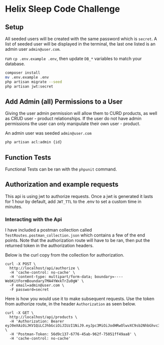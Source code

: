 # Helix Sleep Code Challenge
## Setup
All seeded users will be created with the same password which is `secret`. A list of seeded user will be displayed in the terminal, 
the last one listed is an admin user `admin@user.com`.

run `cp .env.example .env`, then update `DB_*` variables to match your database.

```bash
composer install
mv .env.example .env
php artisan migrate --seed
php artisan jwt:secret
```

## Add Admin (all) Permissions to a User
Giving the user admin permission will allow them to CURD products, as well as CRUD user - product relationships.
If the user do not have admin permissions the user can only manipulate their own user - product.

An admin user was seeded `admin@user.com`

```bash
php artisan acl:admin {id}
``` 

## Function Tests
 Functional Tests can be ran with the `phpunit` command.
 
## Authorization and example requests
This api is using jwt to authorize requests. Once a jwt is generated it lasts for 1 hour by default, add `JWT_TTL` 
to the .env to set a custom time in minutes.


### Interacting with the Api
I have included a postman collection called `TestRoutes.postman_collection.json` which contains a few of the end points.
Note that the authorization route will have to be ran, then put the returned token in the authorization headers.

Below is the curl copy from the collection for authorization.

```
curl -X POST \
  http://localhost/api/authorize \
  -H 'cache-control: no-cache' \
  -H 'content-type: multipart/form-data; boundary=----WebKitFormBoundary7MA4YWxkTrZu0gW' \
  -F email=admin@user.com \
  -F password=secret
```

Here is how you would use it to make subsequent requests. Use the token from authorize route, in the header `Authorization` as seen below.

```
curl -X GET \
  http://localhost/api/products \
  -H 'Authorization: Bearer eyJ0eXAiOiJKV1QiLCJhbGciOiJIUzI1NiJ9.eyJpc3MiOiJodHRwOlwvXC9sb2NhbGhvc3RcL2FwaVwvYXV0aG9yaXplIiwiaWF0IjoxNTYzMDY3NjE2LCJleHAiOjE1NjMwNzEyMTYsIm5iZiI6MTU2MzA2NzYxNiwianRpIjoiaWRiV25iTkdXVE5lMFQ2ayIsInN1YiI6NiwicHJ2IjoiODdlMGFmMWVmOWZkMTU4MTJmZGVjOTcxNTNhMTRlMGIwNDc1NDZhYSJ9.LA4P2Csx5rcRVTpN6htVd17G0H1f6iqvZXYrYCX6_f4' \
  -H 'Postman-Token: 56d9c137-6776-45ab-962f-75051ff49aa8' \
  -H 'cache-control: no-cache'
```
